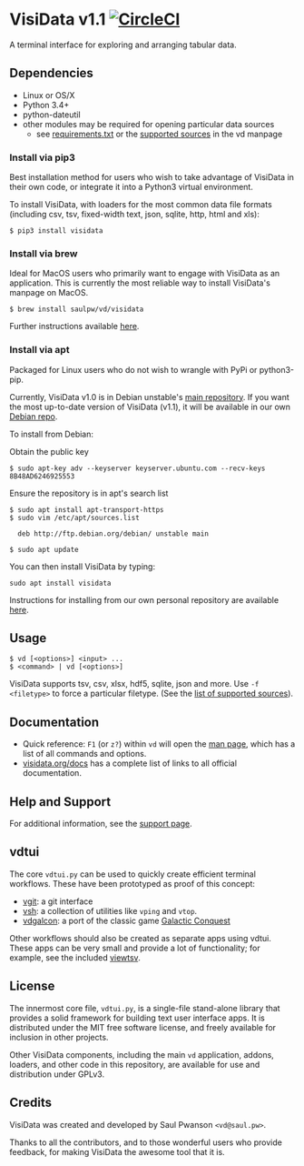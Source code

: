 # VisiData v1.1 [![CircleCI](https://circleci.com/gh/saulpw/visidata/tree/stable.svg?style=svg)](https://circleci.com/gh/saulpw/visidata/tree/stable)

A terminal interface for exploring and arranging tabular data.

## Dependencies

- Linux or OS/X
- Python 3.4+
- python-dateutil
- other modules may be required for opening particular data sources
    - see [requirements.txt](https://github.com/saulpw/visidata/blob/stable/requirements.txt) or the [supported sources](http://visidata.org/man/#loaders) in the vd manpage

### Install via pip3

Best installation method for users who wish to take advantage of VisiData in their own code, or integrate it into a Python3 virtual environment.

To install VisiData, with loaders for the most common data file formats (including csv, tsv, fixed-width text, json, sqlite, http, html and xls):

    $ pip3 install visidata

### Install via brew

Ideal for MacOS users who primarily want to engage with VisiData as an application. This is currently the most reliable way to install VisiData's manpage on MacOS.

    $ brew install saulpw/vd/visidata

Further instructions available [here](https://github.com/saulpw/homebrew-vd).

### Install via apt

Packaged for Linux users who do not wish to wrangle with PyPi or python3-pip.

Currently, VisiData v1.0 is in Debian unstable's [main repository](https://launchpad.net/ubuntu/+source/visidata). If you want the most up-to-date version of VisiData (v1.1), it will be available in our own [Debian repo](https://github.com/saulpw/deb-vd).

To install from Debian:

Obtain the public key

    $ sudo apt-key adv --keyserver keyserver.ubuntu.com --recv-keys 8B48AD6246925553

Ensure the repository is in apt's search list

    $ sudo apt install apt-transport-https
    $ sudo vim /etc/apt/sources.list

      deb http://ftp.debian.org/debian/ unstable main

    $ sudo apt update

You can then install VisiData by typing:

    sudo apt install visidata

Instructions for installing from our own personal repository are available [here](https://github.com/saulpw/deb-vd).

## Usage

    $ vd [<options>] <input> ...
    $ <command> | vd [<options>]

VisiData supports tsv, csv, xlsx, hdf5, sqlite, json and more.
Use `-f <filetype>` to force a particular filetype.
(See the [list of supported sources](http://visidata.org/man#sources)).

## Documentation

* Quick reference: `F1` (or `z?`) within `vd` will open the [man page](http://visidata.org/man), which has a list of all commands and options.
* [visidata.org/docs](http://visidata.org/docs) has a complete list of links to all official documentation.

## Help and Support

For additional information, see the [support page](http://visidata.org/support).

## vdtui

The core `vdtui.py` can be used to quickly create efficient terminal workflows. These have been prototyped as proof of this concept:

- [vgit](https://github.com/saulpw/vgit): a git interface
- [vsh](http://github.com/saulpw/vsh): a collection of utilities like `vping` and `vtop`.
- [vdgalcon](https://github.com/saulpw/vdgalcon): a port of the classic game [Galactic Conquest](https://www.galcon.com)

Other workflows should also be created as separate apps using vdtui.  These apps can be very small and provide a lot of functionality; for example, see the included [viewtsv](bin/viewtsv).


## License

The innermost core file, `vdtui.py`, is a single-file stand-alone library that provides a solid framework for building text user interface apps. It is distributed under the MIT free software license, and freely available for inclusion in other projects.

Other VisiData components, including the main `vd` application, addons, loaders, and other code in this repository, are available for use and distribution under GPLv3.

## Credits

VisiData was created and developed by Saul Pwanson `<vd@saul.pw>`.

Thanks to all the contributors, and to those wonderful users who provide feedback, for making VisiData the awesome tool that it is.
